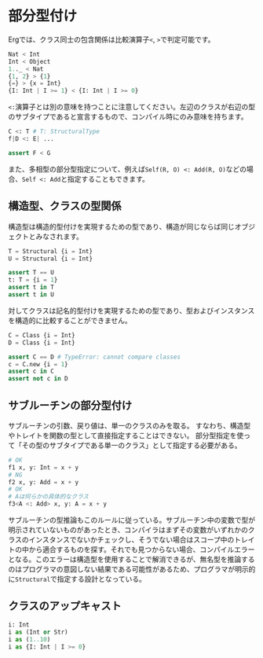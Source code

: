 # 部分型付け


Ergでは、クラス同士の包含関係は比較演算子`<`, `>`で判定可能です。

```python
Nat < Int
Int < Object
1.._ < Nat
{1, 2} > {1}
{=} > {x = Int}
{I: Int | I >= 1} < {I: Int | I >= 0}
```

`<:`演算子とは別の意味を持つことに注意してください。左辺のクラスが右辺の型のサブタイプであると宣言するもので、コンパイル時にのみ意味を持ちます。

```python
C <: T # T: StructuralType
f|D <: E| ...

assert F < G
```

また、多相型の部分型指定について、例えば`Self(R, O) <: Add(R, O)`などの場合、`Self <: Add`と指定することもできます。

## 構造型、クラスの型関係

構造型は構造的型付けを実現するための型であり、構造が同じならば同じオブジェクトとみなされます。

```python
T = Structural {i = Int}
U = Structural {i = Int}

assert T == U
t: T = {i = 1}
assert t in T
assert t in U
```

対してクラスは記名的型付けを実現するための型であり、型およびインスタンスを構造的に比較することができません。

```python
C = Class {i = Int}
D = Class {i = Int}

assert C == D # TypeError: cannot compare classes
c = C.new {i = 1}
assert c in C
assert not c in D
```

## サブルーチンの部分型付け

サブルーチンの引数、戻り値は、単一のクラスのみを取る。
すなわち、構造型やトレイトを関数の型として直接指定することはできない。
部分型指定を使って「その型のサブタイプである単一のクラス」として指定する必要がある。

```python
# OK
f1 x, y: Int = x + y
# NG
f2 x, y: Add = x + y
# OK
# Aは何らかの具体的なクラス
f3<A <: Add> x, y: A = x + y
```

サブルーチンの型推論もこのルールに従っている。サブルーチン中の変数で型が明示されていないものがあったとき、コンパイラはまずその変数がいずれかのクラスのインスタンスでないかチェックし、そうでない場合はスコープ中のトレイトの中から適合するものを探す。それでも見つからない場合、コンパイルエラーとなる。このエラーは構造型を使用することで解消できるが、無名型を推論するのはプログラマの意図しない結果である可能性があるため、プログラマが明示的に`Structural`で指定する設計となっている。

## クラスのアップキャスト

```python
i: Int
i as (Int or Str)
i as (1..10)
i as {I: Int | I >= 0}
```
